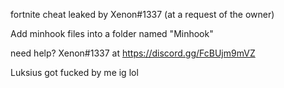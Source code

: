 fortnite cheat leaked by Xenon#1337 (at a request of the owner)

Add minhook files into a folder named "Minhook"

need help? Xenon#1337 at https://discord.gg/FcBUjm9mVZ

Luksius got fucked by me ig lol

